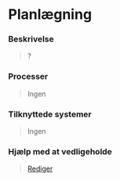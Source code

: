 # Planlægning

### Beskrivelse

> ?

### Processer

> Ingen

### Tilknyttede systemer

> Ingen

### Hjælp med at vedligeholde

> [Rediger](https://github.com/FMDatahub/Portal/blob/main/docs/Moduler/Bygningssyn/Planlaegning.md)
